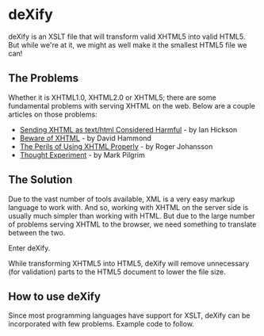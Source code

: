 deXify
======
deXify is an XSLT file that will transform valid XHTML5 into valid HTML5. But while we're at it, we might as well make it the smallest HTML5 file we can!

The Problems
------------
Whether it is XHTML1.0, XHTML2.0 or XHTML5; there are some fundamental problems with serving XHTML on the web. Below are a couple articles on those problems:

 * [Sending XHTML as text/html Considered Harmful](http://hixie.ch/advocacy/xhtml) - by Ian Hickson
 * [Beware of XHTML](http://www.webdevout.net/articles/beware-of-xhtml) - by David Hammond
 * [The Perils of Using XHTML Properly](http://www.456bereastreet.com/archive/200501/the_perils_of_using_xhtml_properly/) - by Roger Johansson
 * [Thought Experiment](http://diveintomark.org/archives/2004/01/14/thought_experiment) - by Mark Pilgrim

The Solution
------------
Due to the vast number of tools available, XML is a very easy markup language to work with. And so, working with XHTML on the server side is usually much simpler than working with HTML. But due to the large number of problems serving XHTML to the browser, we need something to translate between the two.

Enter deXify.

While transforming XHTML5 into HTML5, deXify will remove unnecessary (for validation) parts to the HTML5 document to lower the file size.

How to use deXify
-----------------
Since most programming languages have support for XSLT, deXify can be incorporated with few problems. Example code to follow.